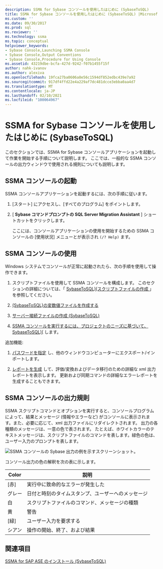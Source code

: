 ```yaml
---
description: SSMA for Sybase コンソールを使用したはじめに (SybaseToSQL)
title: SSMA for Sybase コンソールを使用したはじめに (SybaseToSQL) |Microsoft Docs
ms.custom: ''
ms.date: 09/30/2017
ms.prod: sql
ms.reviewer: ''
ms.technology: ssma
ms.topic: conceptual
helpviewer_keywords:
- Sybase Console,Launching SSMA Console
- Sybase Console,Output Conventions
- Sybase Console,Procedure for Using Console
ms.assetid: 43219dbe-bcfa-427d-9242-f07b1455f15f
author: nahk-ivanov
ms.author: alexiva
ms.openlocfilehash: 19fca27ba0606a8e56c1594df852edbc439e7a92
ms.sourcegitcommit: 917df4ffd22e4a229af7dc481dcce3ebba0aa4d7
ms.translationtype: MT
ms.contentlocale: ja-JP
ms.lasthandoff: 02/10/2021
ms.locfileid: "100064967"
---
```

# <a name="getting-started-with-the-ssma-for-sybase-console-sybasetosql"></a>SSMA for Sybase コンソールを使用したはじめに (SybaseToSQL)
このセクションでは、SSMA for Sybase コンソールアプリケーションを起動して作業を開始する手順について説明します。 ここでは、一般的な SSMA コンソールの出力ウィンドウで使用される規則についても説明します。  
  
## <a name="launching-the-ssma-console"></a>SSMA コンソールの起動  
SSMA コンソールアプリケーションを起動するには、次の手順に従います。  
  
1.  [スタート] にアクセスし、[すべてのプログラム] をポイントします。  
  
2.  [ **Sybase コマンドプロンプトの SQL Server Migration Assistant** ] ショートカットをクリックします。  
  
    ここには、コンソールアプリケーションの使用を開始するための SSMA コンソールの [使用状況] メニューとが表示され `(/? Help)` ます。  
  
## <a name="using-the-ssma-console"></a>SSMA コンソールの使用  
Windows システムでコンソールが正常に起動されたら、次の手順を使用して操作できます。  
  
1.  スクリプトファイルを使用して SSMA コンソールを構成します。 このセクションの詳細については、「 [SybaseToSQL&#41;&#40;スクリプトファイルの作成 ](../../ssma/sybase/creating-script-files-sybasetosql.md)」を参照してください。  
  
2.  [&#40;SybaseToSQL&#41;の変数値ファイルを作成する ](../../ssma/sybase/creating-variable-value-files-sybasetosql.md)  
  
3.  [サーバー接続ファイルの作成 &#40;SybaseToSQL&#41;](../../ssma/sybase/creating-the-server-connection-files-sybasetosql.md)  
  
4.  [SSMA コンソールを実行するには、プロジェクトのニーズに基づいて、SybaseToSQL&#41;&#40;](../../ssma/sybase/executing-the-ssma-console-sybasetosql.md) します。 
  
追加機能:  
  
1.  [パスワードを指定](managing-passwords-sybasetosql.md) し、他のウィンドウコンピューターにエクスポート/インポートします。  
  
2.  [レポートを生成](generating-reports-sybasetosql.md) して、評価/変換およびデータ移行のための詳細な xml 出力レポートを表示します。 更新および同期コマンドの詳細なエラーレポートを生成することもできます。  
  
## <a name="ssma-console-output-conventions"></a>SSMA コンソールの出力規則  
SSMA スクリプトコマンドとオプションを実行すると、コンソールプログラムによって、結果とメッセージ (情報やエラーなど) がコンソールに表示されます。また、必要に応じて、xml 出力ファイルにリダイレクトされます。 出力の各種類のメッセージは、一意の色で表されます。 たとえば、ホワイトカラーのテキストメッセージは、スクリプトファイルのコマンドを表します。緑色の色は、ユーザー入力のプロンプトを表します。  
  
![SSMA コンソールの Sybase 出力の例を示すスクリーンショット。](../../ssma/sybase/media/ssmaconsoleoutput_sybase.JPG "SSMAConsoleOutput_Sybase")  
  
コンソール出力の色の解釈を次の表に示します。  
  
|Color|説明|  
|---------|---------------|  
|[赤]|実行中に致命的なエラーが発生した|  
|グレー|日付と時刻のタイムスタンプ、ユーザーへのメッセージ|  
|白|スクリプトファイルのコマンド、メッセージの種類|  
|黄|警告|  
|[緑]|ユーザー入力を要求する|  
|シアン|操作の開始、終了、および結果|  
  
## <a name="see-also"></a>関連項目  
[SSMA for SAP ASE のインストール &#40;SybaseToSQL&#41;](../../ssma/sybase/installing-ssma-for-sybase-sybasetosql.md)  
